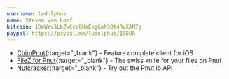 ```yaml
---
username: ludolphus
name: Steven van Loef
bitcoin: 1DmWYv3LbZwCcoQUxEkgGaN3Qt4RvXAM7g
paypal: https://paypal.me/ludolphus/10EUR
---
```

    
* [ChimPnut](https://itunes.apple.com/us/app/chimpnut/id1198300163?ls=1&mt=8){:target="_blank"} - Feature complete client for iOS
* [FileZ for Pnut](https://itunes.apple.com/us/app/filez-for-pnut/id1286623843?ls=1&mt=8){:target="_blank"} - The swiss knife for your files on Pnut
* [Nutcracker](http://nutcracker.console-app.net){:target="_blank"} - Try out the Pnut.io API
